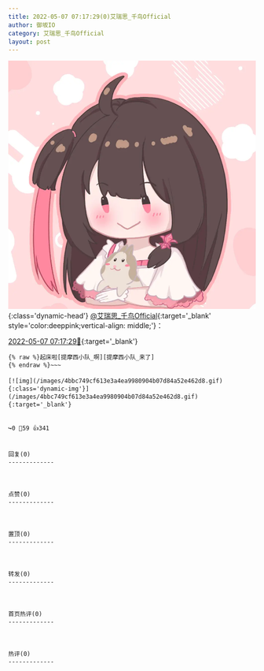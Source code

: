 ```yaml
---
title: 2022-05-07 07:17:29(0)艾瑞思_千鸟Official
author: 御坂IO
category: 艾瑞思_千鸟Official
layout: post
---
```


![img](/images/7e08840c56f251de28bdf766b647bd5fe9a5d50a.jpg){:class='dynamic-head'}
[@艾瑞思_千鸟Official](https://space.bilibili.com/1090010845/dynamic){:target='_blank' style='color:deeppink;vertical-align: middle;'}：

[2022-05-07 07:17:29🔗](https://t.bilibili.com/657304582440878081){:target='_blank'}

~~~
{% raw %}起床啦[提摩西小队_啊][提摩西小队_来了]
{% endraw %}~~~

[![img](/images/4bbc749cf613e3a4ea9980904b07d84a52e462d8.gif){:class='dynamic-img'}](/images/4bbc749cf613e3a4ea9980904b07d84a52e462d8.gif){:target='_blank'}


↪️0 💬59 👍341


回复(0)
-------------



点赞(0)
-------------



置顶(0)
-------------



转发(0)
-------------



首页热评(0)
-------------



热评(0)
-------------



